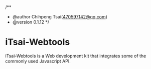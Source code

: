 
/**
 * @author Chihpeng Tsai(470597142@qq.com)
 * @version 0.1.12
 */
 
iTsai-Webtools
==============

iTsai-Webtools is a Web development kit that integrates some of the commonly used Javascript API.